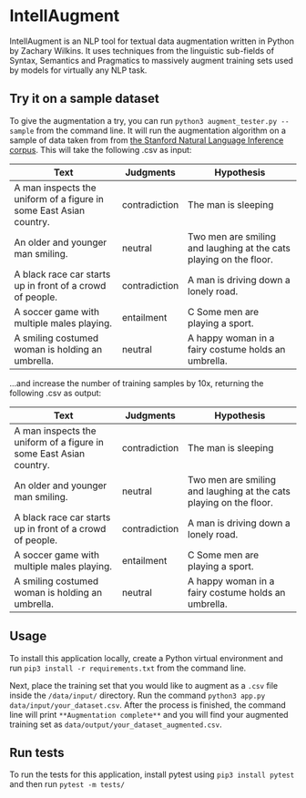 # IntellAugment
IntellAugment is an NLP tool for textual data augmentation written in Python by Zachary Wilkins. It uses techniques from the linguistic sub-fields of Syntax, Semantics and Pragmatics to massively augment training sets used by models for virtually any NLP task.


## Try it on a sample dataset
To give the augmentation a try, you can run `python3 augment_tester.py --sample` from the command line. It will run the augmentation algorithm on a sample of data taken from from [the Stanford Natural Language Inference corpus](https://nlp.stanford.edu/projects/snli/). This will take the following .csv as input:

| Text  | Judgments | Hypothesis |
| ------------- | ------------- | ------------- |
| A man inspects the uniform of a figure in some East Asian country.  | contradiction | The man is sleeping |
| An older and younger man smiling.  | neutral | Two men are smiling and laughing at the cats playing on the floor. |
| A black race car starts up in front of a crowd of people. | contradiction | A man is driving down a lonely road. |
| A soccer game with multiple males playing. | entailment | C	Some men are playing a sport. |
| A smiling costumed woman is holding an umbrella. | neutral | 	A happy woman in a fairy costume holds an umbrella. |

...and increase the number of training samples by 10x, returning the following .csv as output:

| Text  | Judgments | Hypothesis |
| ------------- | ------------- | ------------- |
| A man inspects the uniform of a figure in some East Asian country.  | contradiction | The man is sleeping |
| An older and younger man smiling.  | neutral | Two men are smiling and laughing at the cats playing on the floor. |
| A black race car starts up in front of a crowd of people. | contradiction | A man is driving down a lonely road. |
| A soccer game with multiple males playing. | entailment | C	Some men are playing a sport. |
| A smiling costumed woman is holding an umbrella. | neutral | 	A happy woman in a fairy costume holds an umbrella. |


## Usage
To install this application locally, create a Python virtual environment and run `pip3 install -r requirements.txt` from the command line. 

Next, place the training set that you would like to augment as a `.csv` file inside the `/data/input/` directory. Run the command `python3 app.py data/input/your_dataset.csv`. After the process is finished, the command line will print `**Augmentation complete**` and you will find your augmented training set as `data/output/your_dataset_augmented.csv`.


## Run tests
To run the tests for this application, install pytest using `pip3 install pytest` and then run `pytest -m tests/`